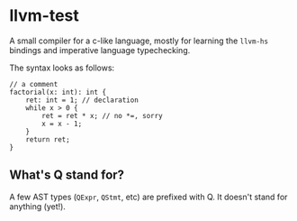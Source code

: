 # llvm-test

A small compiler for a c-like language, mostly for learning the `llvm-hs`
bindings and imperative language typechecking.

The syntax looks as follows:

```
// a comment
factorial(x: int): int {
    ret: int = 1; // declaration
    while x > 0 {
        ret = ret * x; // no *=, sorry
        x = x - 1;
    }
    return ret;
}
```

## What's Q stand for?

A few AST types (`QExpr`, `QStmt`, etc) are prefixed with Q. It doesn't stand for anything (yet!).
